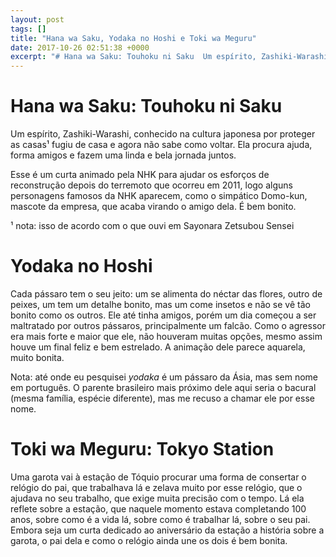 ```yaml
---
layout: post
tags: []
title: "Hana wa Saku, Yodaka no Hoshi e Toki wa Meguru"
date: 2017-10-26 02:51:38 +0000
excerpt: "# Hana wa Saku: Touhoku ni Saku  Um espírito, Zashiki-Warashi, conhecido na cultura japonesa por proteger as casas¹ fugiu de casa e agora..."
---
```


# Hana wa Saku: Touhoku ni Saku

Um espírito, Zashiki-Warashi, conhecido na cultura japonesa por proteger as casas¹ fugiu de casa e agora não sabe como voltar. Ela procura ajuda, forma amigos e fazem uma linda e bela jornada juntos.

Esse é um curta animado pela NHK para ajudar os esforços de reconstrução depois do terremoto que ocorreu em 2011, logo alguns personagens famosos da NHK aparecem, como o simpático Domo-kun, mascote da empresa, que acaba virando o amigo dela. É bem bonito.

¹ nota: isso de acordo com o que ouvi em Sayonara Zetsubou Sensei

# Yodaka no Hoshi

Cada pássaro tem o seu jeito: um se alimenta do néctar das flores, outro de peixes, um tem um detalhe bonito, mas um come insetos e não se vê tão bonito como os outros. Ele até tinha amigos, porém um dia começou a ser maltratado por outros pássaros, principalmente um falcão. Como o agressor era mais forte e maior que ele, não houveram muitas opções, mesmo assim houve um final feliz e bem estrelado. A animação dele parece aquarela, muito bonita.

Nota: até onde eu pesquisei *yodaka* é um pássaro da Ásia, mas sem nome em português. O parente brasileiro mais próximo dele aqui seria o bacural (mesma família, espécie diferente), mas me recuso a chamar ele por esse nome.

# Toki wa Meguru: Tokyo Station

Uma garota vai à estação de Tóquio procurar uma forma de consertar o relógio do pai, que trabalhava lá e zelava muito por esse relógio, que o ajudava no seu trabalho, que exige muita precisão com o tempo. Lá ela reflete sobre a estação, que naquele momento estava completando 100 anos, sobre como é a vida lá, sobre como é trabalhar lá, sobre o seu pai. Embora seja um curta dedicado ao aniversário da estação a história sobre a garota, o pai dela e como o relógio ainda une os dois é bem bonita.